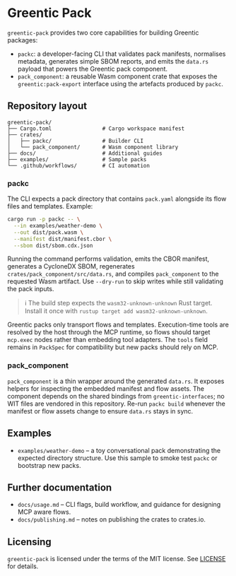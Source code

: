 # Greentic Pack

`greentic-pack` provides two core capabilities for building Greentic packages:

- `packc`: a developer-facing CLI that validates pack manifests, normalises
  metadata, generates simple SBOM reports, and emits the `data.rs` payload that
  powers the Greentic pack component.
- `pack_component`: a reusable Wasm component crate that exposes the
  `greentic:pack-export` interface using the artefacts produced by `packc`.

## Repository layout

```
greentic-pack/
├── Cargo.toml                # Cargo workspace manifest
├── crates/
│   ├── packc/                # Builder CLI
│   └── pack_component/       # Wasm component library
├── docs/                     # Additional guides
├── examples/                 # Sample packs
└── .github/workflows/        # CI automation
```

### packc

The CLI expects a pack directory that contains `pack.yaml` alongside its flow
files and templates. Example:

```bash
cargo run -p packc -- \
  --in examples/weather-demo \
  --out dist/pack.wasm \
  --manifest dist/manifest.cbor \
  --sbom dist/sbom.cdx.json
```

Running the command performs validation, emits the CBOR manifest, generates a
CycloneDX SBOM, regenerates `crates/pack_component/src/data.rs`, and compiles
`pack_component` to the requested Wasm artifact. Use `--dry-run` to skip writes
while still validating the pack inputs.

> ℹ️ The build step expects the `wasm32-unknown-unknown` Rust target. Install it
> once with `rustup target add wasm32-unknown-unknown`.

Greentic packs only transport flows and templates. Execution-time tools are
resolved by the host through the MCP runtime, so flows should target
`mcp.exec` nodes rather than embedding tool adapters. The `tools` field remains
in `PackSpec` for compatibility but new packs should rely on MCP.

### pack_component

`pack_component` is a thin wrapper around the generated `data.rs`. It exposes
helpers for inspecting the embedded manifest and flow assets. The component
depends on the shared bindings from `greentic-interfaces`; no WIT files are
vendored in this repository. Re-run `packc build` whenever the manifest or flow
assets change to ensure `data.rs` stays in sync.

## Examples

- `examples/weather-demo` – a toy conversational pack demonstrating the expected
  directory structure. Use this sample to smoke test `packc` or bootstrap new
  packs.

## Further documentation

- `docs/usage.md` – CLI flags, build workflow, and guidance for designing MCP
  aware flows.
- `docs/publishing.md` – notes on publishing the crates to crates.io.

## Licensing

`greentic-pack` is licensed under the terms of the MIT license. See
[LICENSE](LICENSE) for details.
